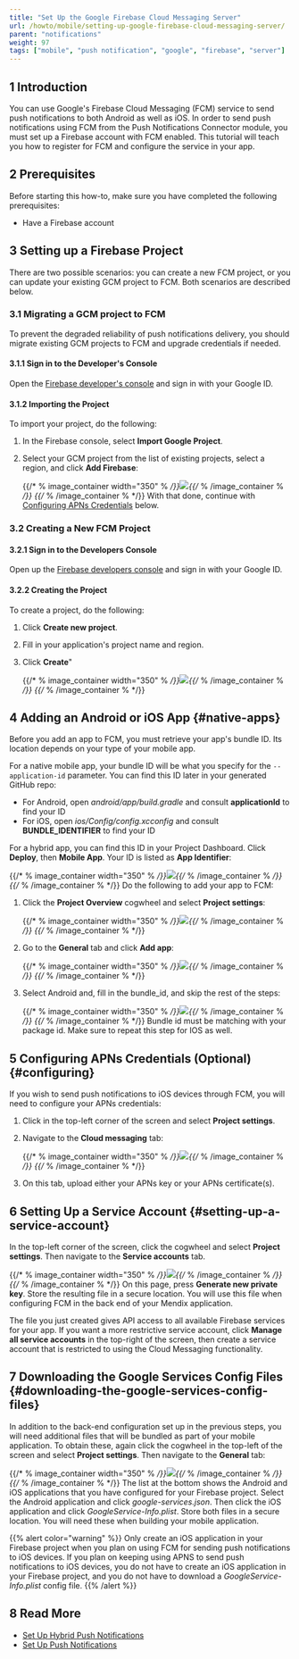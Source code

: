 ```yaml
---
title: "Set Up the Google Firebase Cloud Messaging Server"
url: /howto/mobile/setting-up-google-firebase-cloud-messaging-server/
parent: "notifications"
weight: 97
tags: ["mobile", "push notification", "google", "firebase", "server"]
---
```


## 1 Introduction

You can use Google's Firebase Cloud Messaging (FCM) service to send push notifications to both Android as well as iOS. In order to send push notifications using FCM from the Push Notifications Connector module, you must set up a Firebase account with FCM enabled. This tutorial will teach you how to register for FCM and configure the service in your app.

## 2 Prerequisites

Before starting this how-to, make sure you have completed the following prerequisites:

* Have a Firebase account

## 3 Setting up a Firebase Project

There are two possible scenarios: you can create a new FCM project, or you can update your existing GCM project to FCM. Both scenarios are described below.

### 3.1 Migrating a GCM project to FCM

To prevent the degraded reliability of push notifications delivery, you should migrate existing GCM projects to FCM and upgrade credentials if needed.

#### 3.1.1 Sign in to the Developer's Console

Open the [Firebase developer's console](https://console.firebase.google.com/) and sign in with your Google ID.

#### 3.1.2 Importing the Project

To import your project, do the following:

1. In the Firebase console, select **Import Google Project**. 
1.  Select your GCM project from the list of existing projects, select a region, and click **Add Firebase**:

	{{/* % image_container width="350" % */}}![](/attachments/howto/mobile/native-mobile/implementation/notifications/setting-up-google-firebase-cloud-messaging-server/Add_Firebase_to_a_Google_Project.png){{/* % /image_container % */}}
{{/* % /image_container % */}}
With that done, continue with [Configuring APNs Credentials](#configuring) below.

### 3.2 Creating a New FCM Project

#### 3.2.1 Sign in to the Developers Console

Open up the [Firebase developers console](https://console.firebase.google.com/) and sign in with your Google ID.

#### 3.2.2 Creating the Project

To create a project, do the following:

1. Click **Create new project**.
1. Fill in your application's project name and region. 
1.  Click **Create**"

	{{/* % image_container width="350" % */}}![](/attachments/howto/mobile/native-mobile/implementation/notifications/setting-up-google-firebase-cloud-messaging-server/Create_Firebase_Project.png){{/* % /image_container % */}}
{{/* % /image_container % */}}
## 4 Adding an Android or iOS App {#native-apps}

Before you add an app to FCM, you must retrieve your app's bundle ID. Its location depends on your type of your mobile app.

For a native mobile app, your bundle ID will be what you specify for the `--application-id` parameter. You can find this ID later in your generated GitHub repo:

* For Android, open *android/app/build.gradle* and consult **applicationId** to find your ID 
* For iOS, open *ios/Config/config.xcconfig* and consult **BUNDLE_IDENTIFIER** to find your ID

For a hybrid app, you can find this ID in your Project Dashboard. Click **Deploy**, then **Mobile App**. Your ID is listed as **App Identifier**:

{{/* % image_container width="350" % */}}![](/attachments/howto/mobile/native-mobile/implementation/notifications/setting-up-google-firebase-cloud-messaging-server/hybrid_app_identifier.png){{/* % /image_container % */}}
{{/* % /image_container % */}}
Do the following to add your app to FCM:

1.  Click the **Project Overview** cogwheel and select **Project settings**:

	{{/* % image_container width="350" % */}}![](/attachments/howto/mobile/native-mobile/implementation/notifications/setting-up-google-firebase-cloud-messaging-server/project_settings.png){{/* % /image_container % */}}
{{/* % /image_container % */}}
1.  Go to the **General** tab and click **Add app**:

	{{/* % image_container width="350" % */}}![](/attachments/howto/mobile/native-mobile/implementation/notifications/setting-up-google-firebase-cloud-messaging-server/add_app.png){{/* % /image_container % */}}
{{/* % /image_container % */}}
1.  Select Android and, fill in the bundle_id, and skip the rest of the steps: 

	{{/* % image_container width="350" % */}}![](/attachments/howto/mobile/native-mobile/implementation/notifications/setting-up-google-firebase-cloud-messaging-server/android_setup.png){{/* % /image_container % */}}
{{/* % /image_container % */}}
Bundle id must be matching with your package id. Make sure to repeat this step for IOS as well.

## 5 Configuring APNs Credentials (Optional) {#configuring}

If you wish to send push notifications to iOS devices through FCM, you will need to configure your APNs credentials:

1. Click in the top-left corner of the screen and select **Project settings**.
1.  Navigate to the **Cloud messaging** tab:

	{{/* % image_container width="350" % */}}![](/attachments/howto/mobile/native-mobile/implementation/notifications/setting-up-google-firebase-cloud-messaging-server/push_notifications_cloud_messaging.png){{/* % /image_container % */}}
{{/* % /image_container % */}}
1. On this tab, upload either your APNs key or your APNs certificate(s).

## 6 Setting Up a Service Account {#setting-up-a-service-account}

In the top-left corner of the screen, click the cogwheel and select **Project settings**. Then navigate to the **Service accounts** tab.

{{/* % image_container width="350" % */}}![](/attachments/howto/mobile/native-mobile/implementation/notifications/setting-up-google-firebase-cloud-messaging-server/push_notifications_service_accounts.png){{/* % /image_container % */}}
{{/* % /image_container % */}}
On this page, press **Generate new private key**. Store the resulting file in a secure location. You will use this file when configuring FCM in the back end of your Mendix application.

The file you just created gives API access to all available Firebase services for your app. If you want a more restrictive service account, click **Manage all service accounts** in the top-right of the screen, then create a service account that is restricted to using the Cloud Messaging functionality.

## 7 Downloading the Google Services Config Files {#downloading-the-google-services-config-files}

In addition to the back-end configuration set up in the previous steps, you will need additional files that will be bundled as part of your mobile application. To obtain these, again click the cogwheel in the top-left of the screen and select **Project settings**. Then navigate to the **General** tab:

{{/* % image_container width="350" % */}}![](/attachments/howto/mobile/native-mobile/implementation/notifications/setting-up-google-firebase-cloud-messaging-server/push_notifications_platforms.png){{/* % /image_container % */}}
{{/* % /image_container % */}}
The list at the bottom shows the Android and iOS applications that you have configured for your Firebase project. Select the Android application and click *google-services.json*. Then click the iOS application and click *GoogleService-Info.plist*. Store both files in a secure location. You will need these when building your mobile application.

{{% alert color="warning" %}}
Only create an iOS application in your Firebase project when you plan on using FCM for sending push notifications to iOS devices. If you plan on keeping using APNS to send push notifications to iOS devices, you do not have to create an iOS application in your Firebase project, and you do not have to download a *GoogleService-Info.plist* config file.
{{% /alert %}}

## 8 Read More

* [Set Up Hybrid Push Notifications](setting-up-hybrid-push-notifications)
* [Set Up Push Notifications](setting-up-native-push-notifications)

